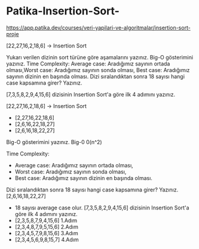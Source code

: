 # Patika-Insertion-Sort-
https://app.patika.dev/courses/veri-yapilari-ve-algoritmalar/insertion-sort-proje

[22,27,16,2,18,6] -> Insertion Sort

Yukarı verilen dizinin sort türüne göre aşamalarını yazınız.
Big-O gösterimini yazınız.
Time Complexity: Average case: Aradığımız sayının ortada olması,Worst case: Aradığımız sayının sonda olması, Best case: Aradığımız sayının dizinin en başında olması.
Dizi sıralandıktan sonra 18 sayısı hangi case kapsamına girer? Yazınız.


[7,3,5,8,2,9,4,15,6] dizisinin Insertion Sort'a göre ilk 4 adımını yazınız.

[22,27,16,2,18,6] -> Insertion Sort
- [2,27,16,22,18,6]
- [2,6,16,22,18,27]
- [2,6,16,18,22,27]


Big-O gösterimini yazınız.
Big-0 	0(n^2)


Time Complexity:
- Average case: Aradığımız sayının ortada olması,
- Worst case: Aradığımız sayının sonda olması,
- Best case: Aradığımız sayının dizinin en başında olması.


Dizi sıralandıktan sonra 18 sayısı hangi case kapsamına girer? Yazınız.
[2,6,16,18,22,27]


- 18 sayısı average case olur.
[7,3,5,8,2,9,4,15,6] dizisinin Insertion Sort'a göre ilk 4 adımını yazınız.
- [2,3,5,8,7,9,4,15,6] 1.Adım
- [2,3,4,8,7,9,5,15,6] 2.Adım
- [2,3,4,5,7,9,8,15,6] 3.Adım
- [2,3,4,5,6,9,8,15,7] 4.Adım
